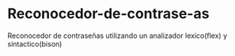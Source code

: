 # Reconocedor-de-contrase-as
Reconocedor de contraseñas utilizando un analizador lexico(flex) y sintactico(bison)
